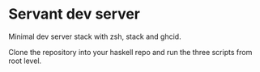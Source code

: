 # Servant dev server

Minimal dev server stack with zsh, stack and ghcid.

Clone the repository into your haskell repo and run the three scripts from root level.
